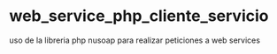 # web_service_php_cliente_servicio

uso de la libreria php nusoap para realizar peticiones a web services
